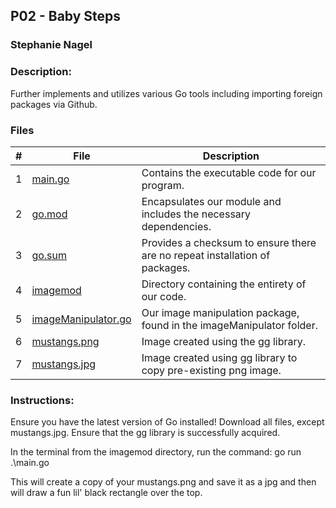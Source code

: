 ## P02 - Baby Steps
### Stephanie Nagel
### Description:

Further implements and utilizes various Go tools including importing foreign packages via Github.

### Files

|   #   | File            | Description                                        |
| :---: | --------------- | -------------------------------------------------- |
| 1 | [main.go](https://github.com/aelious/4143-PLC-Nagel/blob/main/Assignments/P02/main.go) | Contains the executable code for our program. |
| 2 | [go.mod](https://github.com/aelious/4143-PLC-Nagel/blob/main/Assignments/P02/go.mod) | Encapsulates our module and includes the necessary dependencies.  |
| 3 | [go.sum](https://github.com/aelious/4143-PLC-Nagel/blob/main/Assignments/P02/go.sum) | Provides a checksum to ensure there are no repeat installation of packages. |
| 4 | [imagemod](https://github.com/aelious/4143-PLC-Nagel/tree/main/Assignments/P02/imagemod/)| Directory containing the entirety of our code. |
| 5 | [imageManipulator.go](https://github.com/aelious/4143-PLC-Nagel/blob/main/Assignments/P02/imagemod/imageManipulator/imageManipulator.go) | Our image manipulation package, found in the imageManipulator folder. |
| 6 | [mustangs.png](https://github.com/aelious/4143-PLC-Nagel/blob/main/Assignments/P02/mustangs.png) | Image created using the gg library. |
| 7 | [mustangs.jpg](https://github.com/aelious/4143-PLC-Nagel/blob/main/Assignments/P02/mustangs.jpg) | Image created using gg library to copy pre-existing png image. |

### Instructions:

Ensure you have the latest version of Go installed! Download all files, except mustangs.jpg. Ensure that the gg library is successfully acquired.

In the terminal from the imagemod directory, run the command: go run .\main.go

This will create a copy of your mustangs.png and save it as a jpg and then will draw a fun lil' black rectangle over the top.
